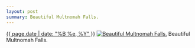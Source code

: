 ```yaml
---
layout: post
summary: Beautiful Multnomah Falls.
---
```


<p>
  <time><a href="/367">{{ page.date | date: "%B %e, %Y" }}</a></time>
  <a href="/367"><img src="{{ site.assets_url }}/367-640.jpg" srcset="{{ site.assets_url }}/367-1280.jpg 1280w, {{ site.assets_url }}/367-960.jpg 960w, {{ site.assets_url }}/367-640.jpg 640w, {{ site.assets_url }}/367-320.jpg 320w" sizes="(min-width: 700px) 50vw, calc(100vw - 2rem)" alt="Beautiful Multnomah Falls." /></a>
  <span>Beautiful Multnomah Falls.</span>
</p>

